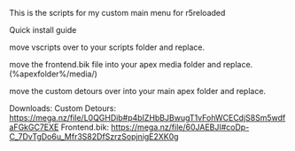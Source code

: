 This is the scripts for my custom main menu for r5reloaded


Quick install guide

move vscripts over to your scripts folder and replace.

move the frontend.bik file into your apex media folder and replace. (%apexfolder%/media/)

move the custom detours over into your main apex folder and replace.


Downloads:
Custom Detours: https://mega.nz/file/L0QGHDib#p4bIZHbBJBwugT1vFohWCECdjS8Sm5wdfaFGkGC7EXE
Frontend.bik: https://mega.nz/file/60JAEBJI#coDp-C_7DvTgDo6u_Mfr3S82DfSzrzSopjnigE2XK0g
